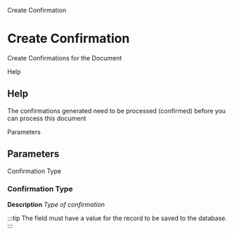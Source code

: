 
Create Confirmation
# Create Confirmation


Create Confirmations for the Document

Help
## Help

The confirmations generated need to be processed (confirmed) before you can process this document

Parameters
## Parameters


Confirmation Type
### Confirmation Type

**Description**
 *Type of confirmation*

:::tip
The field must have a value for the record to be saved to the database.
:::